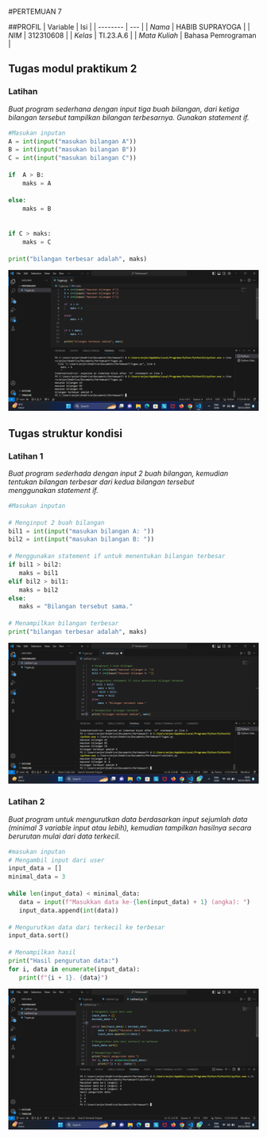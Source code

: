 #PERTEMUAN 7

##PROFIL
| Variable | Isi |
| -------- | --- |
| *Nama* | HABIB SUPRAYOGA |
| *NIM* |  312310608 |
| *Kelas* | TI.23.A.6 |
| *Mata Kuliah* | Bahasa Pemrograman |



## Tugas modul praktikum 2 
### Latihan 

*Buat program sederhana dengan input tiga buah bilangan, dari ketiga bilangan
 tersebut tampilkan bilangan terbesarnya. Gunakan statement if.*

```Python
#Masukan inputan
A = int(input("masukan bilangan A"))
B = int(input("masukan bilangan B"))
C = int(input("masukan bilangan C"))

if  A > B:
    maks = A

else:
    maks = B


if C > maks:
    maks = C

print("bilangan terbesar adalah", maks)
```

![Gambar](4.png)



## Tugas struktur kondisi 
### Latihan 1

*Buat program sederhada dengan input 2 buah bilangan, kemudian
 tentukan bilangan terbesar dari kedua bilangan tersebut
 menggunakan statement if.*

 ```Python
#Masukan inputan

# Menginput 2 buah bilangan
bil1 = int(input("masukan bilangan A: "))
bil2 = int(input("masukan bilangan B: "))

# Menggunakan statement if untuk menentukan bilangan terbesar
if bil1 > bil2:
    maks = bil1
elif bil2 > bil1:
    maks = bil2
else:
    maks = "Bilangan tersebut sama."

# Menampilkan bilangan terbesar
print("bilangan terbesar adalah", maks)
```
![gambar](5.png)


### Latihan 2

*Buat program untuk mengurutkan data berdasarkan input sejumlah
 data (minimal 3 variable input atau lebih), kemudian tampilkan
 hasilnya secara berurutan mulai dari data terkecil.*

 ```Python
#masukan inputan
# Mengambil input dari user
input_data = []
minimal_data = 3

while len(input_data) < minimal_data:
    data = input(f"Masukkan data ke-{len(input_data) + 1} (angka): ")
    input_data.append(int(data))

# Mengurutkan data dari terkecil ke terbesar
input_data.sort()

# Menampilkan hasil
print("Hasil pengurutan data:")
for i, data in enumerate(input_data):
    print(f"{i + 1}. {data}")
```
![gambar](6.png)
